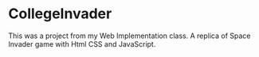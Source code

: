 # CollegeInvader
This was a project from my Web Implementation class. A replica of Space Invader game with Html CSS and JavaScript.
